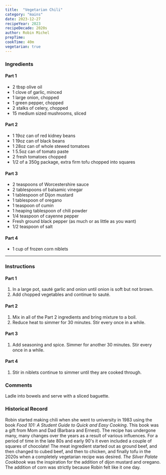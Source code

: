 ```yaml
---
title:  "Vegetarian Chili"
category: "mains"
date: 2023-12-27
recipeYear: 2023
recipeDecade: 2020s
author: Robin Michel
prepTime:
cookTime: 40m
vegetarian: true
---
```


### Ingredients

#### Part 1

- 2 tbsp olive oil
- 1 clove of garlic, minced
- 1 large onion, chopped
- 1 green pepper, chopped
- 2 stalks of celery, chopped
- 15 medium sized mushrooms, sliced

#### Part 2

- 1 19oz can of red kidney beans
- 1 19oz can of black beans
- 1 28oz can of whole stewed tomatoes
- 1 5.5oz can of tomato paste
- 2 fresh tomatoes chopped
- 1/2 of a 350g package, extra firm tofu chopped into squares

#### Part 3

- 2 teaspoons of Worcestershire sauce
- 2 tablespoons of balsamic vinegar
- 1 tablespoon of Dijon mustard
- 1 tablespoon of oregano
- 1 teaspoon of cumin
- 1 heaping tablespoon of chili powder
- 1/4 teaspoon of cayenne pepper
- Fresh ground black pepper (as much or as little as you want)
- 1/2 teaspoon of salt

#### Part 4

- 1 cup of frozen corn niblets

---

### Instructions

#### Part 1

1. In a large pot, sauté garlic and onion until onion is soft but not brown.
2. Add chopped vegetables and continue to sauté.

#### Part 2

1. Mix in all of the Part 2 ingredients and bring mixture to a boil.
2. Reduce heat to simmer for 30 minutes. Stir every once in a while.

#### Part 3

1. Add seasoning and spice. Simmer for another 30 minutes.  Stir every once in a while.

#### Part 4

1. Stir in niblets continue to simmer until they are cooked through.

### Comments

Ladle into bowels and serve with a sliced baguette.

<!-- Yes, it's intentional -->

### Historical Record

Robin started making chili when she went to university in 1983 using the book _Food 101: A Student Guide to Quick and Easy Cooking_. This book was a gift from Mom and Dad (Barbara and Ernest). The recipe has undergone many, many changes over the years as a result of various influences. For a period of time in the late 80s and early 90's it even included a couple of squares of chocolate! The meat ingredient started out as ground beef, and then changed to cubed beef, and then to chicken, and finally tofu in the 2020s when a completely vegetarian recipe was desired. _The Silver Palate Cookbook_ was the inspiration for the addition of dijon mustard and oregano. The addition of corn was strictly because Robin felt like it one day.